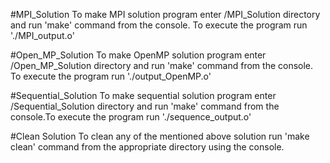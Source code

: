 #MPI_Solution 
To make MPI solution program enter /MPI_Solution directory and run 'make' command from the console. To execute the program run './MPI_output.o'

#Open_MP_Solution
To make OpenMP solution program enter /Open_MP_Solution directory and run 'make' command from the console.
To execute the program run './output_OpenMP.o'

#Sequential_Solution
To make sequential solution program enter /Sequential_Solution directory and run 'make' command from the console.To execute the program run './sequence_output.o'

#Clean Solution
To clean any of the mentioned above solution run 'make clean' command from the appropriate directory using the console.
